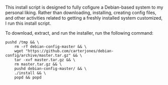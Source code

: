 This install script is designed to fully cofigure a Debian-based system to my
personal liking. Rather than downloading, installing, creating config files,
and other activities related to getting a freshly installed system customized,
I run this install script.

To download, extract, and run the installer, run the following command:

    pushd /tmp && \
        rm -rf debian-config-master && \
        wget "https://github.com/carterjones/debian-config/archive/master.tar.gz" && \
        tar -xvf master.tar.gz && \
        rm master.tar.gz && \
        pushd debian-config-master/ && \
        ./install && \
        popd && popd
